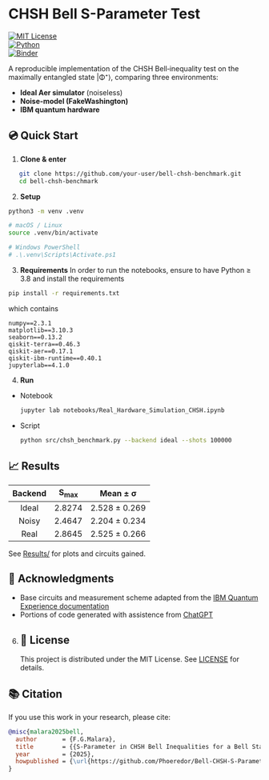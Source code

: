 # CHSH Bell S-Parameter Test

[![MIT License](https://img.shields.io/badge/License-MIT-blue.svg)](LICENSE)  
[![Python](https://img.shields.io/badge/python-3.8%2B-green.svg)]()  
[![Binder](https://mybinder.org/badge_logo.svg)](https://mybinder.org/v2/gh/your-user/bell-chsh-benchmark/main)

A reproducible implementation of the CHSH Bell‑inequality test on the maximally entangled state |Φ⁺⟩, comparing three environments:

- **Ideal Aer simulator** (noiseless)  
- **Noise‑model (FakeWashington)**  
- **IBM quantum hardware**

## :cd: Quick Start

1. **Clone & enter**  
```bash
   git clone https://github.com/your-user/bell-chsh-benchmark.git
   cd bell-chsh-benchmark
```
2. **Setup**
  ```bash
python3 -m venv .venv

# macOS / Linux
source .venv/bin/activate

# Windows PowerShell
# .\.venv\Scripts\Activate.ps1
  ```
3. **Requirements**
In order to run the notebooks, ensure to have Python ≥ 3.8 and install the requirements
```bash
pip install -r requirements.txt
```
which contains
```text
numpy==2.3.1
matplotlib==3.10.3
seaborn==0.13.2
qiskit-terra==0.46.3
qiskit-aer==0.17.1
qiskit-ibm-runtime==0.40.1
jupyterlab==4.1.0
```
4. **Run**
- Notebook
  ```bash
  jupyter lab notebooks/Real_Hardware_Simulation_CHSH.ipynb
  ```
- Script
  ```bash
  python src/chsh_benchmark.py --backend ideal --shots 100000
  ```
## :chart_with_upwards_trend: Results
| Backend | S<sub>max</sub>  | Mean ± &sigma;|
|:-------:|:----------------:|:-------------:|
| Ideal   | 2.8274           | 2.528 ± 0.269 |
| Noisy   | 2.4647           | 2.204 ± 0.234 |
| Real    | 2.8645           | 2.525 ± 0.266 |

See [Results/]() for plots and circuits gained.

## :handshake: Acknowledgments
   - Base circuits and measurement scheme adapted from the [IBM Quantum Experience documentation](https://learning.quantum.ibm.com/tutorial/chsh-inequality)
   - Portions of code generated with assistence from [ChatGPT](https://openai.com/index/chatgpt/)
6. ## 	:page_with_curl: License
   This project is distributed under the MIT License. See [LICENSE](https://img.shields.io/badge/License-MIT-blue.svg) for details.
## 	:books: Citation
If you use this work in your research, please cite:

```bibtex
@misc{malara2025bell,
  author       = {F.G.Malara},
  title        = {{S-Parameter in CHSH Bell Inequalities for a Bell State}},
  year         = {2025},
  howpublished = {\url{https://github.com/Phoeredor/Bell-CHSH-S-Parameter}}
}
